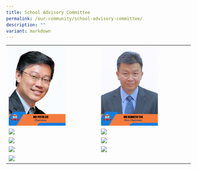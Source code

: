 ```yaml
---
title: School Advisory Committee
permalink: /our-community/school-advisory-committee/
description: ""
variant: markdown
---
```

<table>
<tbody>
  <tr>
    <td><img src="/images/SAC%20Members/2023_mr%20peter%20lee.jpg" style="width:65%"></td>
    <td><img src="/images/SAC%20Members/2023_mr%20kenneth%20tan.jpg" style="width:65%"></td>
  </tr>
	<tr>
    <td><img src="/images/SAC%20Member/2023_mr%20eddie%20foo.jpg" style="width:65%"></td>
    <td><img src="/images/SAC%20Member/2023_dr%20justina%20tan.jpg" style="width:65%"></td>
  </tr>
  <tr>
    <td><img src="/images/SAC%20Member/2023_mr%20alvin%20low.jpg" style="width:65%"></td>
		<td><img src="/images/SAC%20Member/2023_ms%20wendy%20chua.jpg" style="width:65%"></td>
  </tr>
  <tr>
    <td><img src="/images/SAC%20Member/2023_mr%20lim%20tong%20hai.jpg" style="width:65%"></td>
    <td><img src="/images/SAC%20Member/2023_mr%20toh%20kok%20wee.jpg" style="width:65%"></td>
  </tr>
  <tr>
    <td><img src="/images/SAC%20Member/2023_ms%20moh%20ai%20wei.jpg" style="width:65%"></td>
  </tr>
</tbody>
</table>